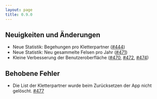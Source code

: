 ```yaml
---
layout: page
title: 0.9.0
---
```


## Neuigkeiten und Änderungen

* Neue Statistik: Begehungen pro Kletterpartner ([#444])
* Neue Statistik: Neu gesammelte Felsen pro Jahr ([#471])
* Kleine Verbesserung der Benutzeroberfläche ([#470], [#472], [#474])

## Behobene Fehler

* Die List der Kletterpartner wurde beim Zurücksetzen der App nicht gelöscht. [#477]

[#444]: https://github.com/YacGroup/yacguide/pull/444
[#470]: https://github.com/YacGroup/yacguide/pull/470
[#471]: https://github.com/YacGroup/yacguide/pull/471
[#472]: https://github.com/YacGroup/yacguide/pull/472
[#474]: https://github.com/YacGroup/yacguide/pull/474
[#477]: https://github.com/YacGroup/yacguide/pull/477
